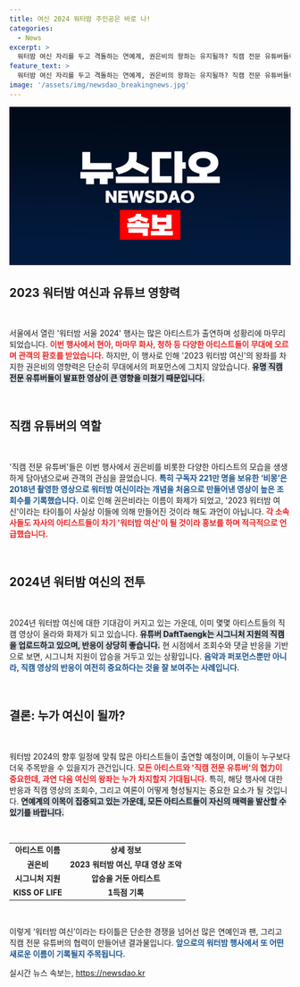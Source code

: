 ```yaml
---
title: 여신 2024 워터밤 주인공은 바로 나!
categories:
  - News
excerpt: >
  워터밤 여신 자리를 두고 격돌하는 연예계, 권은비의 왕좌는 유지될까? 직캠 전문 유튜버들이 만든 여신의 역사는 누가 쓸지, 시그니처 지원의 참전으로 더욱 치열해지는 경쟁이 주목받고 있다!
feature_text: >
  워터밤 여신 자리를 두고 격돌하는 연예계, 권은비의 왕좌는 유지될까? 직캠 전문 유튜버들이 만든 여신의 역사는 누가 쓸지, 시그니처 지원의 참전으로 더욱 치열해지는 경쟁이 주목받고 있다!
image: '/assets/img/newsdao_breakingnews.jpg'
---
```


<p><img src="/assets/img/newsdao_breakingnews.jpg" alt="ontimetimes 속보" /></p>

<h2 data-ke-size="size26">2023 워터밤 여신과 유튜브 영향력</h2>

<p data-ke-size="size16">&nbsp;</p>

<p>서울에서 열린 '워터밤 서울 2024' 행사는 많은 아티스트가 출연하며 성황리에 마무리되었습니다. <b><span style="color: #ee2323;">이번 행사에서 현아, 마마무 화사, 청하 등 다양한 아티스트들이 무대에 오르며 관객의 환호를 받았습니다.</span></b> 하지만, 이 행사로 인해 '2023 워터밤 여신'의 왕좌를 차지한 권은비의 영향력은 단순히 무대에서의 퍼포먼스에 그치지 않았습니다. <b><span style="background-color: #21538527;">유명 직캠 전문 유튜버들이 발표한 영상이 큰 영향을 미쳤기 때문입니다.</span></b> </p>

<p data-ke-size="size16">&nbsp;</p>

<h2 data-ke-size="size26">직캠 유튜버의 역할</h2>

<p data-ke-size="size16">&nbsp;</p>

<p>'직캠 전문 유튜버'들은 이번 행사에서 권은비를 비롯한 다양한 아티스트의 모습을 생생하게 담아냄으로써 관객의 관심을 끌었습니다. <b><span style="color: #1a5490;">특히 구독자 221만 명을 보유한 ‘비몽’은 2018년 촬영한 영상으로 워터밤 여신이라는 개념을 처음으로 만들어낸 영상이 높은 조회수를 기록했습니다.</span></b> 이로 인해 권은비라는 이름이 화제가 되었고, '2023 워터밤 여신'이라는 타이틀이 사실상 이들에 의해 만들어진 것이라 해도 과언이 아닙니다. <b><span style="color: #ee2323;">각 소속사들도 자사의 아티스트들이 차기 '워터밤 여신'이 될 것이라 홍보를 하며 적극적으로 언급했습니다.</span></b> </p>

<p data-ke-size="size16">&nbsp;</p>

<h2 data-ke-size="size26">2024년 워터밤 여신의 전투</h2>

<p data-ke-size="size16">&nbsp;</p>

<p>2024년 워터밤 여신에 대한 기대감이 커지고 있는 가운데, 이미 몇몇 아티스트들의 직캠 영상이 올라와 화제가 되고 있습니다. <b><span style="background-color: #21538527;">유튜버 DaftTaengk는 시그니처 지원의 직캠을 업로드하고 있으며, 반응이 상당히 좋습니다.</span></b> 현 시점에서 조회수와 댓글 반응을 기반으로 보면, 시그니처 지원이 압승을 거두고 있는 상황입니다. <b><span style="color: #1a5490;">음악과 퍼포먼스뿐만 아니라, 직캠 영상의 반응이 여전히 중요하다는 것을 잘 보여주는 사례입니다.</span></b> </p>

<p data-ke-size="size16">&nbsp;</p>

<h2 data-ke-size="size26">결론: 누가 여신이 될까?</h2>

<p data-ke-size="size16">&nbsp;</p>

<p>워터밤 2024의 향후 일정에 맞춰 많은 아티스트들이 출연할 예정이며, 이들이 누구보다 더욱 주목받을 수 있을지가 관건입니다. <b><span style="color: #ee2323;">모든 아티스트와 '직캠 전문 유튜버'의 협力이 중요한데, 과연 다음 여신의 왕좌는 누가 차지할지 기대됩니다.</span></b> 특히, 해당 행사에 대한 반응과 직캠 영상의 조회수, 그리고 여론이 어떻게 형성될지는 중요한 요소가 될 것입니다. <b><span style="background-color: #21538527;">연예계의 이목이 집중되고 있는 가운데, 모든 아티스트들이 자신의 매력을 발산할 수 있기를 바랍니다.</span></b></p>

<p data-ke-size="size16">&nbsp;</p>

<table style="width:100%">
  <tr>
    <td style="text-align: center; height: 17px;"><b>아티스트 이름</b></td>
    <td style="text-align: center; height: 17px;"><b>상세 정보</b></td>
  </tr>
  <tr>
    <td style="text-align: center; height: 17px;"><b>권은비</b></td>
    <td style="text-align: center; height: 17px;"><b>2023 워터밤 여신, 무대 영상 조악</b></td>
  </tr>
  <tr>
    <td style="text-align: center; height: 17px;"><b>시그니처 지원</b></td>
    <td style="text-align: center; height: 17px;"><b>압승을 거둔 아티스트</b></td>
  </tr>
  <tr>
    <td style="text-align: center; height: 17px;"><b>KISS OF LIFE</b></td>
    <td style="text-align: center; height: 17px;"><b>1득점 기록</b></td>
  </tr>
</table>

<p data-ke-size="size16">&nbsp;</p> 

<p>이렇게 ‘워터밤 여신’이라는 타이틀은 단순한 경쟁을 넘어선 많은 연예인과 팬, 그리고 직캠 전문 유튜버의 협력이 만들어낸 결과물입니다. <b><span style="color: #1a5490;">앞으로의 워터밤 행사에서 또 어떤 새로운 이름이 기록될지 주목됩니다.</span></b></p>
실시간 뉴스 속보는, <a href="https://newsdao.kr" rel="dofollow">https://newsdao.kr</a>


